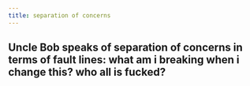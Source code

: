 ```yaml
---
title: separation of concerns
---
```


## Uncle Bob speaks of separation of concerns in terms of fault lines: what am i breaking when i change this? who all is fucked?
